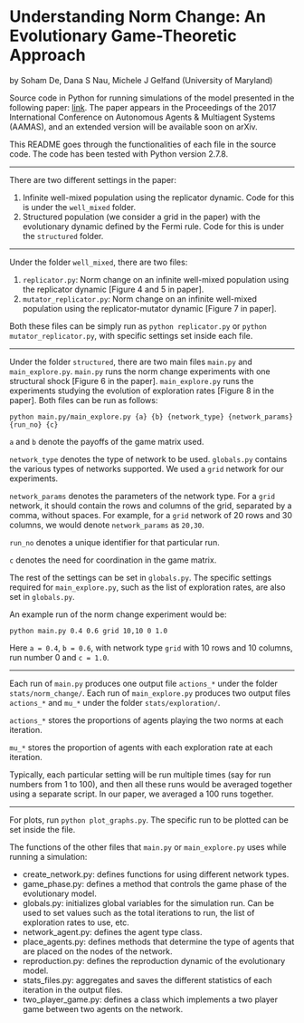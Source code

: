 # Understanding Norm Change: An Evolutionary Game-Theoretic Approach
by Soham De, Dana S Nau, Michele J Gelfand (University of Maryland)

Source code in Python for running simulations of the model presented in the following paper: [link](http://www.gelfand.umd.edu/papers/De%20Nau%20Gelfand%20Norm%20Change%20AAMAS.pdf). The paper appears in the Proceedings of the 2017 International Conference on Autonomous Agents & Multiagent Systems (AAMAS), and an extended version will be available soon on arXiv.

This README goes through the functionalities of each file in the source code. The code has been tested with Python version 2.7.8.

---

There are two different settings in the paper:
1. Infinite well-mixed population using the replicator dynamic. Code for this is under the `well_mixed` folder.
2. Structured population (we consider a grid in the paper) with the evolutionary dynamic defined by the Fermi rule. Code for this is under the `structured` folder.

---

Under the folder `well_mixed`, there are two files:
1. `replicator.py`: Norm change on an infinite well-mixed population using the replicator dynamic [Figure 4 and 5 in paper].
2. `mutator_replicator.py`: Norm change on an infinite well-mixed population using the replicator-mutator dynamic [Figure 7 in paper].

Both these files can be simply run as `python replicator.py` or `python mutator_replicator.py`, with specific settings set inside each file.

---

Under the folder `structured`, there are two main files `main.py` and `main_explore.py`. `main.py` runs the norm change experiments with one structural shock [Figure 6 in the paper]. `main_explore.py` runs the experiments studying the evolution of exploration rates [Figure 8 in the paper]. Both files can be run as follows:

```
python main.py/main_explore.py {a} {b} {network_type} {network_params} {run_no} {c}
```

`a` and `b` denote the payoffs of the game matrix used.

`network_type` denotes the type of network to be used. `globals.py` contains the various types of networks supported. We used a `grid` network for our experiments.

`network_params` denotes the parameters of the network type. For a `grid` network, it should contain the rows and columns of the grid, separated by a comma, without spaces. For example, for a `grid` network of 20 rows and 30 columns, we would denote `network_params` as `20,30`.

`run_no` denotes a unique identifier for that particular run.

`c` denotes the need for coordination in the game matrix.

The rest of the settings can be set in `globals.py`. The specific settings required for `main_explore.py`, such as the list of exploration rates, are also set in `globals.py`.

An example run of the norm change experiment would be:

```
python main.py 0.4 0.6 grid 10,10 0 1.0
```

Here `a = 0.4`, `b = 0.6`, with network type `grid` with 10 rows and 10 columns, run number 0 and `c = 1.0`.

---

Each run of `main.py` produces one output file `actions_*` under the folder `stats/norm_change/`. Each run of `main_explore.py` produces two output files `actions_*` and `mu_*` under the folder `stats/exploration/`.

`actions_*` stores the proportions of agents playing the two norms at each iteration.

`mu_*` stores the proportion of agents with each exploration rate at each iteration.

Typically, each particular setting will be run multiple times (say for run numbers from 1 to 100), and then all these runs would be averaged together using a separate script. In our paper, we averaged a 100 runs together.

---

For plots, run `python plot_graphs.py`. The specific run to be plotted can be set inside the file.

The functions of the other files that `main.py` or `main_explore.py` uses while running a simulation:

* create_network.py: defines functions for using different network types.
* game_phase.py: defines a method that controls the game phase of the evolutionary model.
* globals.py: initializes global variables for the simulation run. Can be used to set values such as the total iterations to run, the list of exploration rates to use, etc.
* network_agent.py: defines the agent type class.
* place_agents.py: defines methods that determine the type of agents that are placed on the nodes of the network.
* reproduction.py: defines the reproduction dynamic of the evolutionary model.
* stats_files.py: aggregates and saves the different statistics of each iteration in the output files.
* two_player_game.py: defines a class which implements a two player game between two agents on the network.
